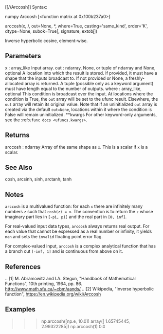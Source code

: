 [[//Arccosh]]
Syntax:

  numpy Arccosh [<function matrix at 0x100b237a0>]

arccosh(x, /, out=None, *, where=True, casting='same_kind', order='K', dtype=None, subok=True[, signature, extobj])

Inverse hyperbolic cosine, element-wise.

Parameters
----------
x : array_like
    Input array.
out : ndarray, None, or tuple of ndarray and None, optional
    A location into which the result is stored. If provided, it must have
    a shape that the inputs broadcast to. If not provided or None,
    a freshly-allocated array is returned. A tuple (possible only as a
    keyword argument) must have length equal to the number of outputs.
where : array_like, optional
    This condition is broadcast over the input. At locations where the
    condition is True, the `out` array will be set to the ufunc result.
    Elsewhere, the `out` array will retain its original value.
    Note that if an uninitialized `out` array is created via the default
    ``out=None``, locations within it where the condition is False will
    remain uninitialized.
**kwargs
    For other keyword-only arguments, see the
    :ref:`ufunc docs <ufuncs.kwargs>`.

Returns
-------
arccosh : ndarray
    Array of the same shape as `x`.
    This is a scalar if `x` is a scalar.

See Also
--------

cosh, arcsinh, sinh, arctanh, tanh

Notes
-----
`arccosh` is a multivalued function: for each `x` there are infinitely
many numbers `z` such that `cosh(z) = x`. The convention is to return the
`z` whose imaginary part lies in `[-pi, pi]` and the real part in
``[0, inf]``.

For real-valued input data types, `arccosh` always returns real output.
For each value that cannot be expressed as a real number or infinity, it
yields ``nan`` and sets the `invalid` floating point error flag.

For complex-valued input, `arccosh` is a complex analytical function that
has a branch cut `[-inf, 1]` and is continuous from above on it.

References
----------
.. [1] M. Abramowitz and I.A. Stegun, "Handbook of Mathematical Functions",
       10th printing, 1964, pp. 86. http://www.math.sfu.ca/~cbm/aands/
.. [2] Wikipedia, "Inverse hyperbolic function",
       https://en.wikipedia.org/wiki/Arccosh

Examples
--------
>>> np.arccosh([np.e, 10.0])
array([ 1.65745445,  2.99322285])
>>> np.arccosh(1)
0.0